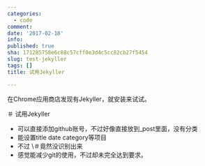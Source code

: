```yaml
---
categories:
  - code
comment: 
date: '2017-02-18'
info: 
published: true
sha: 171285758e6c88c57cff0e3d4c5cc82cb27f5454
slug: test-jekyller
tags: []
title: 试用Jekyller

---
```

在Chrome应用商店发现有Jekyller，就安装来试试。  

＃ 试用Jekyller  
- 可以直接添加github账号，不过好像直接放到_post里面，没有分类
- 能设置title date category等项目
- 不过 \＃竟然没识别出来
- 感觉能减少git的使用，不过却未完全达到要求。




